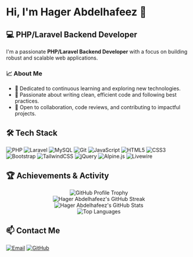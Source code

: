 # Hi, I'm Hager Abdelhafeez 👋
## 💻 PHP/Laravel Backend Developer

I'm a passionate **PHP/Laravel Backend Developer** with a focus on building robust and scalable web applications. 

### 📈 About Me
- 🔎 Dedicated to continuous learning and exploring new technologies.
- 🧩 Passionate about writing clean, efficient code and following best practices.
- 🤝 Open to collaboration, code reviews, and contributing to impactful projects.


## 🛠️ Tech Stack
<!-- Badges render on GitHub; keep them as-is -->
![PHP](https://img.shields.io/badge/PHP-777BB4?logo=php&logoColor=white)
![Laravel](https://img.shields.io/badge/Laravel-FF2D20?logo=laravel&logoColor=white)
![MySQL](https://img.shields.io/badge/MySQL-4479A1?logo=mysql&logoColor=white)
![Git](https://img.shields.io/badge/Git-F05032?logo=git&logoColor=white)
![JavaScript](https://img.shields.io/badge/JavaScript-F7DF1E?logo=javascript&logoColor=black)
![HTML5](https://img.shields.io/badge/HTML5-E34F26?logo=html5&logoColor=white)
![CSS3](https://img.shields.io/badge/CSS3-1572B6?logo=css3&logoColor=white)
![Bootstrap](https://img.shields.io/badge/Bootstrap-7952B3?logo=bootstrap&logoColor=white)
![TailwindCSS](https://img.shields.io/badge/Tailwind_CSS-38B2AC?logo=tailwindcss&logoColor=white)
![jQuery](https://img.shields.io/badge/jQuery-0769AD?logo=jquery&logoColor=white)
![Alpine.js](https://img.shields.io/badge/Alpine.js-8BC0D0?logo=alpine.js&logoColor=black)
![Livewire](https://img.shields.io/badge/Livewire-ff2d20?logo=laravel&logoColor=white)


## 🏆 Achievements & Activity

<div align="center">
  <!-- GitHub Profile Trophy: Celebrates your milestones -->
  <img src="https://github-profile-trophy.vercel.app/?username=hagerabdelhafeez&theme=radical" alt="GitHub Profile Trophy" />
</div>

<div align="center">
  <img src="https://github-readme-streak-stats.herokuapp.com/?user=hagerabdelhafeez&theme=radical" alt="Hager Abdelhafeez's GitHub Streak" />
</div>

<div align="center">
  <!-- GitHub Stats: Shows your coding activity and engagement -->
  <img src="https://github-readme-stats.vercel.app/api?username=hagerabdelhafeez&show_icons=true&theme=radical" alt="Hager Abdelhafeez's GitHub Stats" />
</div>

<div align="center">
  <!-- Top Languages: Highlights your most used languages -->
  <img src="https://github-readme-stats.vercel.app/api/top-langs/?username=hagerabdelhafeez&layout=compact&theme=radical" alt="Top Languages" />
</div>


## 📫 Contact Me

[![Email](https://img.shields.io/badge/Email-hager.abdo121@hotmail.com-blue?logo=gmail&logoColor=white)](mailto:hager.abdo121@hotmail.com)
[![GitHub](https://img.shields.io/badge/GitHub-hagerabdelhafeez-181717?logo=github)](https://github.com/hagerabdelhafeez)








